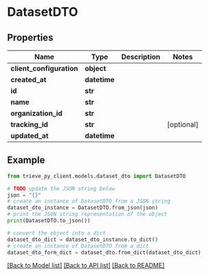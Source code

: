 # DatasetDTO


## Properties

Name | Type | Description | Notes
------------ | ------------- | ------------- | -------------
**client_configuration** | **object** |  | 
**created_at** | **datetime** |  | 
**id** | **str** |  | 
**name** | **str** |  | 
**organization_id** | **str** |  | 
**tracking_id** | **str** |  | [optional] 
**updated_at** | **datetime** |  | 

## Example

```python
from trieve_py_client.models.dataset_dto import DatasetDTO

# TODO update the JSON string below
json = "{}"
# create an instance of DatasetDTO from a JSON string
dataset_dto_instance = DatasetDTO.from_json(json)
# print the JSON string representation of the object
print(DatasetDTO.to_json())

# convert the object into a dict
dataset_dto_dict = dataset_dto_instance.to_dict()
# create an instance of DatasetDTO from a dict
dataset_dto_form_dict = dataset_dto.from_dict(dataset_dto_dict)
```
[[Back to Model list]](../README.md#documentation-for-models) [[Back to API list]](../README.md#documentation-for-api-endpoints) [[Back to README]](../README.md)


